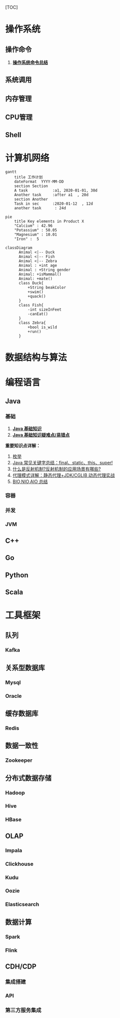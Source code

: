 

[TOC]



# 操作系统

## 操作命令

1. **[操作系统命令总结](docs/operating-system/操作系统命令.md)**

## 系统调用

## 内存管理

## CPU管理

## Shell



# 计算机网络

```mermaid
gantt
    title 工作计划
    dateFormat  YYYY-MM-DD
    section Section
    A task           :a1, 2020-01-01, 30d
    Another task     :after a1  , 20d
    section Another
    Task in sec      :2020-01-12  , 12d
    another task      : 24d
```



```mermaid
pie
    title Key elements in Product X
    "Calcium" : 42.96
    "Potassium" : 50.05
    "Magnesium" : 10.01
    "Iron" :  5
```

```mermaid
classDiagram
      Animal <|-- Duck
      Animal <|-- Fish
      Animal <|-- Zebra
      Animal : +int age
      Animal : +String gender
      Animal: +isMammal()
      Animal: +mate()
      class Duck{
          +String beakColor
          +swim()
          +quack()
      }
      class Fish{
          -int sizeInFeet
          -canEat()
      }
      class Zebra{
          +bool is_wild
          +run()
      }
```



# 数据结构与算法

# 编程语言

## Java

### 基础

1. **[Java 基础知识](docs/language/java/basis/Java基础知识.md)**
2. **[Java 基础知识疑难点/易错点](docs/language/java/basis/Java基础知识疑难点.md)**

**重要知识点详解：**

1. [枚举](docs/language/java/basis/用好Java中的枚举真的没有那么简单.md) 
2. [Java 常见关键字总结：final、static、this、super!](docs/language/java/basis/Java常见关键字总结.md)
3. [什么是反射机制?反射机制的应用场景有哪些?](docs/language/java/basis/反射机制.md)
4. [代理模式详解：静态代理+JDK/CGLIB 动态代理实战](docs/language/java/basis/代理模式详解.md)
5. [BIO,NIO,AIO 总结 ](docs/language/java/basis/BIO,NIO,AIO总结.md)

### 容器 

### 并发

### JVM

## C++

## Go

## Python

## Scala

# 工具框架

## 队列

### Kafka

## 关系型数据库

### Mysql

### Oracle

## 缓存数据库

### Redis

## 数据一致性

### Zookeeper

## 分布式数据存储

### Hadoop

### Hive

### HBase

## OLAP

### Impala

### Clickhouse

### Kudu

### Oozie

### Elasticsearch

## 数据计算

### Spark

### Flink

## CDH/CDP

### 集成搭建

### API

### 第三方服务集成











